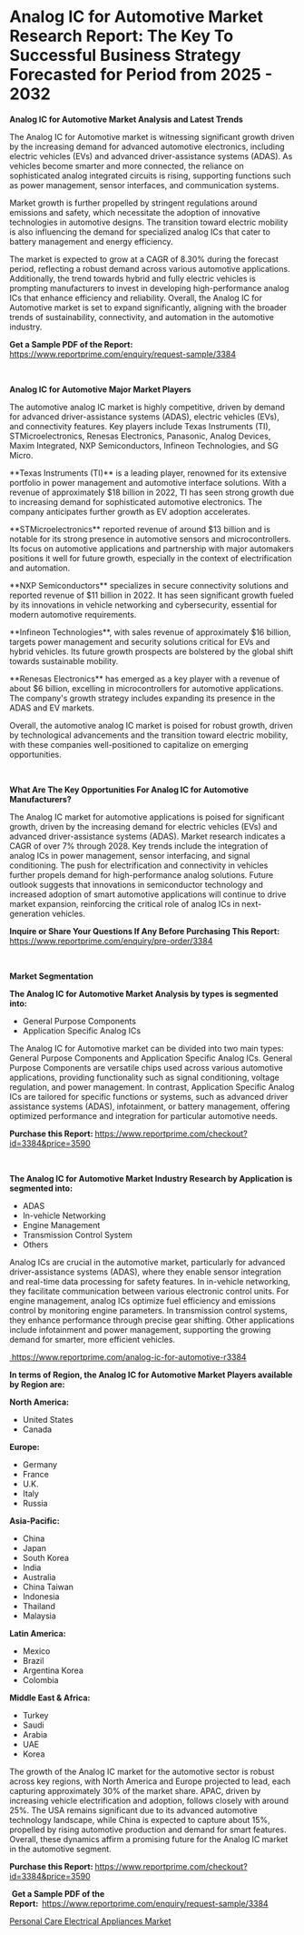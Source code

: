 <p><h1>Analog IC for Automotive Market Research Report: The Key To Successful Business Strategy Forecasted for Period from 2025 - 2032</h1></p><p><strong>Analog IC for Automotive Market Analysis and Latest Trends</strong></p>
<p><p>The Analog IC for Automotive market is witnessing significant growth driven by the increasing demand for advanced automotive electronics, including electric vehicles (EVs) and advanced driver-assistance systems (ADAS). As vehicles become smarter and more connected, the reliance on sophisticated analog integrated circuits is rising, supporting functions such as power management, sensor interfaces, and communication systems.</p><p>Market growth is further propelled by stringent regulations around emissions and safety, which necessitate the adoption of innovative technologies in automotive designs. The transition toward electric mobility is also influencing the demand for specialized analog ICs that cater to battery management and energy efficiency.</p><p>The market is expected to grow at a CAGR of 8.30% during the forecast period, reflecting a robust demand across various automotive applications. Additionally, the trend towards hybrid and fully electric vehicles is prompting manufacturers to invest in developing high-performance analog ICs that enhance efficiency and reliability. Overall, the Analog IC for Automotive market is set to expand significantly, aligning with the broader trends of sustainability, connectivity, and automation in the automotive industry.</p></p>
<p><strong>Get a Sample PDF of the Report:&nbsp;</strong> <a href="https://www.reportprime.com/enquiry/request-sample/3384?utm_campaign=3355&utm_medium=2&utm_source=Github&utm_content=ia&utm_term=18032025&utm_id=analog-ic-for-automotive">https://www.reportprime.com/enquiry/request-sample/3384</a></p>
<p>&nbsp;</p>
<p><strong>Analog IC for Automotive Major Market Players</strong></p>
<p><p>The automotive analog IC market is highly competitive, driven by demand for advanced driver-assistance systems (ADAS), electric vehicles (EVs), and connectivity features. Key players include Texas Instruments (TI), STMicroelectronics, Renesas Electronics, Panasonic, Analog Devices, Maxim Integrated, NXP Semiconductors, Infineon Technologies, and SG Micro.</p><p>**Texas Instruments (TI)** is a leading player, renowned for its extensive portfolio in power management and automotive interface solutions. With a revenue of approximately $18 billion in 2022, TI has seen strong growth due to increasing demand for sophisticated automotive electronics. The company anticipates further growth as EV adoption accelerates.</p><p>**STMicroelectronics** reported revenue of around $13 billion and is notable for its strong presence in automotive sensors and microcontrollers. Its focus on automotive applications and partnership with major automakers positions it well for future growth, especially in the context of electrification and automation.</p><p>**NXP Semiconductors** specializes in secure connectivity solutions and reported revenue of $11 billion in 2022. It has seen significant growth fueled by its innovations in vehicle networking and cybersecurity, essential for modern automotive requirements.</p><p>**Infineon Technologies**, with sales revenue of approximately $16 billion, targets power management and security solutions critical for EVs and hybrid vehicles. Its future growth prospects are bolstered by the global shift towards sustainable mobility.</p><p>**Renesas Electronics** has emerged as a key player with a revenue of about $6 billion, excelling in microcontrollers for automotive applications. The company's growth strategy includes expanding its presence in the ADAS and EV markets.</p><p>Overall, the automotive analog IC market is poised for robust growth, driven by technological advancements and the transition toward electric mobility, with these companies well-positioned to capitalize on emerging opportunities.</p></p>
<p>&nbsp;</p>
<p><strong>What Are The Key Opportunities For Analog IC for Automotive Manufacturers?</strong></p>
<p><p>The Analog IC market for automotive applications is poised for significant growth, driven by the increasing demand for electric vehicles (EVs) and advanced driver-assistance systems (ADAS). Market research indicates a CAGR of over 7% through 2028. Key trends include the integration of analog ICs in power management, sensor interfacing, and signal conditioning. The push for electrification and connectivity in vehicles further propels demand for high-performance analog solutions. Future outlook suggests that innovations in semiconductor technology and increased adoption of smart automotive applications will continue to drive market expansion, reinforcing the critical role of analog ICs in next-generation vehicles.</p></p>
<p><strong>Inquire or Share Your Questions If Any Before Purchasing This Report:</strong> <a href="https://www.reportprime.com/enquiry/pre-order/3384?utm_campaign=3355&utm_medium=2&utm_source=Github&utm_content=ia&utm_term=18032025&utm_id=analog-ic-for-automotive">https://www.reportprime.com/enquiry/pre-order/3384</a></p>
<p>&nbsp;</p>
<p><strong>Market Segmentation</strong></p>
<p><strong>The Analog IC for Automotive Market Analysis by types is segmented into:</strong></p>
<p><ul><li>General Purpose Components</li><li>Application Specific Analog ICs</li></ul></p>
<p><p>The Analog IC for Automotive market can be divided into two main types: General Purpose Components and Application Specific Analog ICs. General Purpose Components are versatile chips used across various automotive applications, providing functionality such as signal conditioning, voltage regulation, and power management. In contrast, Application Specific Analog ICs are tailored for specific functions or systems, such as advanced driver assistance systems (ADAS), infotainment, or battery management, offering optimized performance and integration for particular automotive needs.</p></p>
<p><strong>Purchase this Report:&nbsp;</strong><a href="https://www.reportprime.com/checkout?id=3384&price=3590&utm_campaign=3355&utm_medium=2&utm_source=Github&utm_content=ia&utm_term=18032025&utm_id=analog-ic-for-automotive">https://www.reportprime.com/checkout?id=3384&price=3590</a></p>
<p>&nbsp;</p>
<p><strong>The Analog IC for Automotive Market Industry Research by Application is segmented into:</strong></p>
<p><ul><li>ADAS</li><li>In-vehicle Networking</li><li>Engine Management</li><li>Transmission Control System</li><li>Others</li></ul></p>
<p><p>Analog ICs are crucial in the automotive market, particularly for advanced driver-assistance systems (ADAS), where they enable sensor integration and real-time data processing for safety features. In in-vehicle networking, they facilitate communication between various electronic control units. For engine management, analog ICs optimize fuel efficiency and emissions control by monitoring engine parameters. In transmission control systems, they enhance performance through precise gear shifting. Other applications include infotainment and power management, supporting the growing demand for smarter, more efficient vehicles.</p></p>
<p><a href="https://www.reportprime.com/analog-ic-for-automotive-r3384?utm_campaign=3355&utm_medium=2&utm_source=Github&utm_content=ia&utm_term=18032025&utm_id=analog-ic-for-automotive">&nbsp;https://www.reportprime.com/analog-ic-for-automotive-r3384</a></p>
<p><strong>In terms of Region, the Analog IC for Automotive Market Players available by Region are:</strong></p>
<p>
    <p> <strong> North America: </strong>
        <ul>
            <li>United States</li>
            <li>Canada</li>
        </ul>
        </p> 
    <p> <strong> Europe: </strong>
        <ul>
            <li>Germany</li>
            <li>France</li>
            <li>U.K.</li>
            <li>Italy</li>
            <li>Russia</li>
        </ul>
        </p> 
    <p> <strong> Asia-Pacific: </strong>
        <ul>
            <li>China</li>
            <li>Japan</li>
            <li>South Korea</li>
            <li>India</li>
            <li>Australia</li>
            <li>China Taiwan</li>
            <li>Indonesia</li>
            <li>Thailand</li>
            <li>Malaysia</li>
        </ul>
        </p> 
    <p> <strong> Latin America: </strong>
        <ul>
            <li>Mexico</li>
            <li>Brazil</li>
            <li>Argentina Korea</li>
            <li>Colombia</li>
        </ul>
        </p> 
    <p> <strong> Middle East & Africa: </strong>
        <ul>
            <li>Turkey</li>
            <li>Saudi</li>
            <li>Arabia</li>
            <li>UAE</li>
            <li>Korea</li>
        </ul>
    </p>
    </p>
<p><p>The growth of the Analog IC market for the automotive sector is robust across key regions, with North America and Europe projected to lead, each capturing approximately 30% of the market share. APAC, driven by increasing vehicle electrification and adoption, follows closely with around 25%. The USA remains significant due to its advanced automotive technology landscape, while China is expected to capture about 15%, propelled by rising automotive production and demand for smart features. Overall, these dynamics affirm a promising future for the Analog IC market in the automotive segment.</p></p>
<p><strong>Purchase this Report: </strong><a href="https://www.reportprime.com/checkout?id=3384&price=3590&utm_campaign=3355&utm_medium=2&utm_source=Github&utm_content=ia&utm_term=18032025&utm_id=analog-ic-for-automotive">https://www.reportprime.com/checkout?id=3384&price=3590</a></p>
<p>&nbsp;<strong>Get a Sample PDF of the Report:&nbsp;&nbsp;</strong><a href="https://www.reportprime.com/enquiry/request-sample/3384?utm_campaign=3355&utm_medium=2&utm_source=Github&utm_content=ia&utm_term=18032025&utm_id=analog-ic-for-automotive">https://www.reportprime.com/enquiry/request-sample/3384</a></p>
<p><strong></strong></p>
<p><p><a href="https://github.com/gunbybeahmg1/Market-Research-Report-List-1/blob/main/personal-care-electrical-appliances-market.md?utm_campaign=3355&utm_medium=2&utm_source=Github&utm_content=ia&utm_term=18032025&utm_id=analog-ic-for-automotive">Personal Care Electrical Appliances Market</a></p></p>